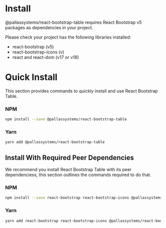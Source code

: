 # Install

@pallassystems/react-bootstrap-table requires React Bootstrap v5 packages as dependencies in your project.

Please check your project has the following libraries installed:

- react-bootstrap (v5)
- react-bootstrap-icons (v)
- react and react-dom (v17 or v18)

# Quick Install

This section provides commands to quickly install and use React Bootstrap Table.

### NPM

```bash
npm install --save @pallassystems/react-bootstrap-table
```

### Yarn

```bash
yarn add @pallassystems/react-bootstrap-table
```

## Install With Required Peer Dependencies

We recommend you install React Bootstrap Table with its peer dependenciess, this section outlines the commands required to do that.

### NPM

```bash
npm install --save react-bootstrap react-bootstrap-icons @pallassystems/react-bootstrap-table
```

### Yarn

```bash
yarn add react-bootstrap react-bootstrap-icons @pallassystems/react-bootstrap-table
```
